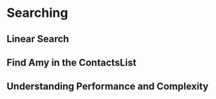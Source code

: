 
# Searching

## Linear Search

## Find Amy in the ContactsList

## Understanding Performance and Complexity
